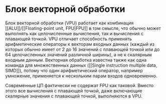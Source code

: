 # Блок векторной обработки
Блок векторной обработки (VPU) работает как комбинация [[ALU]]/[[Floating-point unit, FPU|FPU]] в том смысле, что обычно может выполнять как целочисленные вычисления, так и вычисления с плавающей точкой. VPU отличает способность применять арифметические операторы к векторам входных данных (каждый из которых обычно имеет от 2 до 16 значений с плавающей точкой или до 64 целочисленных значений различной ширины), а не к скалярным входным данным. Векторная обработка известна также как одна команда для множественных данных ([[Single instruction multiple data, SIMD]]), потому что один арифметический оператор, например умножение, применяется к нескольким парам входов одновременно.

Современные ЦП фактически не содержат FPU как таковой. Вместо этого все вычисления с плавающей точкой, даже включающие скалярные значения с плавающей точкой, выполняются в VPU.